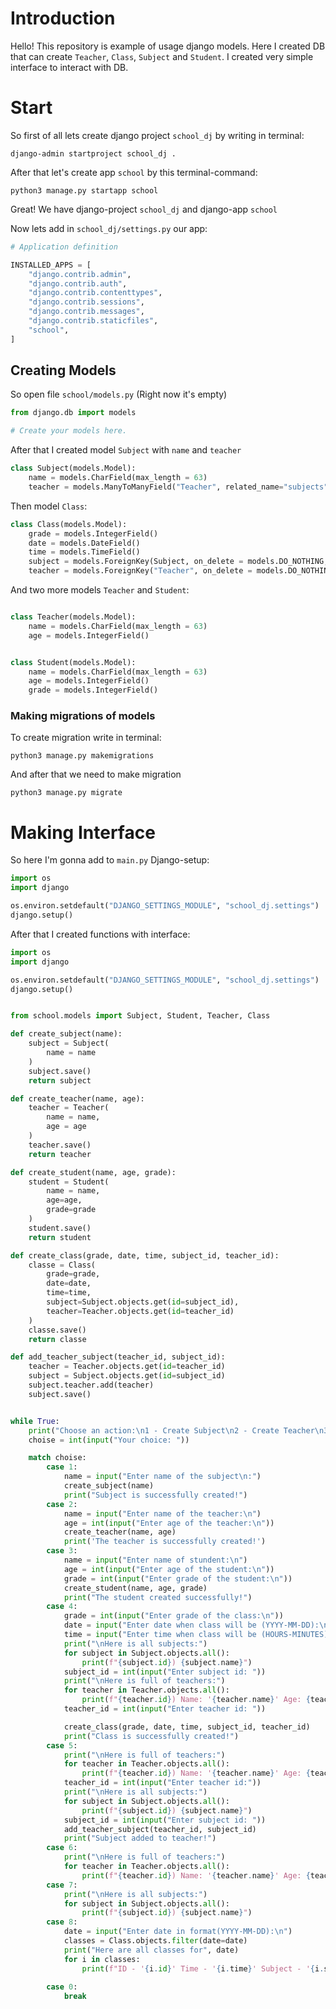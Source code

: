 # Introduction
Hello! This repository is example of usage django models. Here I created DB that can create `Teacher`, `Class`, `Subject` and `Student`.
I created very simple interface to interact with DB.

# Start


So first of all lets create django project `school_dj` by writing in terminal:
```Terminal
django-admin startproject school_dj .
```

After that let's create app `school` by this terminal-command:
```
python3 manage.py startapp school
```

Great! We have django-project `school_dj` and django-app `school`

Now lets add in `school_dj/settings.py` our app:
```python
# Application definition

INSTALLED_APPS = [
    "django.contrib.admin",
    "django.contrib.auth",
    "django.contrib.contenttypes",
    "django.contrib.sessions",
    "django.contrib.messages",
    "django.contrib.staticfiles",
    "school",
]
```

## Creating Models
So open file `school/models.py` (Right now it's empty)

```python
from django.db import models

# Create your models here.
```

After that I created model `Subject` with `name` and `teacher`

```python
class Subject(models.Model):
    name = models.CharField(max_length = 63)
    teacher = models.ManyToManyField("Teacher", related_name="subjects")
```

Then model `Class`:
```python
class Class(models.Model):
    grade = models.IntegerField()
    date = models.DateField()
    time = models.TimeField()
    subject = models.ForeignKey(Subject, on_delete = models.DO_NOTHING, default=None)
    teacher = models.ForeignKey("Teacher", on_delete = models.DO_NOTHING, default=None)
```

And two more models `Teacher` and `Student`:
```python

class Teacher(models.Model):
    name = models.CharField(max_length = 63)
    age = models.IntegerField()


class Student(models.Model):
    name = models.CharField(max_length = 63)
    age = models.IntegerField()
    grade = models.IntegerField()
```
### Making migrations of models
To create migration write in terminal:
```
python3 manage.py makemigrations
```

And after that we need to make migration
```
python3 manage.py migrate
```


# Making Interface
So here I'm gonna add to `main.py` Django-setup:
```python
import os
import django

os.environ.setdefault("DJANGO_SETTINGS_MODULE", "school_dj.settings")
django.setup()
```
After that I created functions with interface:
```python
import os
import django

os.environ.setdefault("DJANGO_SETTINGS_MODULE", "school_dj.settings")
django.setup()


from school.models import Subject, Student, Teacher, Class

def create_subject(name):
    subject = Subject(
        name = name
    )
    subject.save()
    return subject

def create_teacher(name, age):
    teacher = Teacher(
        name = name,
        age = age
    )
    teacher.save()
    return teacher

def create_student(name, age, grade):
    student = Student(
        name = name,
        age=age,
        grade=grade
    )
    student.save()
    return student

def create_class(grade, date, time, subject_id, teacher_id):
    classe = Class(
        grade=grade,
        date=date,
        time=time,
        subject=Subject.objects.get(id=subject_id),
        teacher=Teacher.objects.get(id=teacher_id)
    )
    classe.save()
    return classe

def add_teacher_subject(teacher_id, subject_id):
    teacher = Teacher.objects.get(id=teacher_id)
    subject = Subject.objects.get(id=subject_id)
    subject.teacher.add(teacher)
    subject.save()


while True:
    print("Choose an action:\n1 - Create Subject\n2 - Create Teacher\n3 - Create Student\n4 - Create Class\n5 - Link Teacher to Subject\n6 - Show all teachers\n7 - Show all subjects\n8 - Show clases for date\n0 - Exit\n")
    choise = int(input("Your choice: "))

    match choise:
        case 1:
            name = input("Enter name of the subject\n:")
            create_subject(name)
            print("Subject is successfully created!")
        case 2:
            name = input("Enter name of the teacher:\n")
            age = int(input("Enter age of the teacher:\n"))
            create_teacher(name, age)
            print('The teacher is successfully created!')
        case 3:
            name = input("Enter name of stundent:\n")
            age = int(input("Enter age of the student:\n"))
            grade = int(input("Enter grade of the student:\n"))
            create_student(name, age, grade)
            print("The student created successfully!")
        case 4:
            grade = int(input("Enter grade of the class:\n"))
            date = input("Enter date when class will be (YYYY-MM-DD):\n")
            time = input("Enter time when class will be (HOURS-MINUTES):\n")
            print("\nHere is all subjects:")
            for subject in Subject.objects.all():
                print(f"{subject.id}) {subject.name}")
            subject_id = int(input("Enter subject id: "))
            print("\nHere is full of teachers:")
            for teacher in Teacher.objects.all():
                print(f"{teacher.id}) Name: '{teacher.name}' Age: {teacher.age} Subject:{[i.name for i in teacher.subjects.all()]}")
            teacher_id = int(input("Enter teacher id: "))

            create_class(grade, date, time, subject_id, teacher_id)
            print("Class is successfully created!")
        case 5:
            print("\nHere is full of teachers:")
            for teacher in Teacher.objects.all():
                print(f"{teacher.id}) Name: '{teacher.name}' Age: {teacher.age} Subject:{[i.name for i in teacher.subjects.all()]}")
            teacher_id = int(input("Enter teacher id:"))
            print("\nHere is all subjects:")
            for subject in Subject.objects.all():
                print(f"{subject.id}) {subject.name}")
            subject_id = int(input("Enter subject id: "))
            add_teacher_subject(teacher_id, subject_id)
            print("Subject added to teacher!")
        case 6:
            print("\nHere is full of teachers:")
            for teacher in Teacher.objects.all():
                print(f"{teacher.id}) Name: '{teacher.name}' Age: {teacher.age} Subject:{[i.name for i in teacher.subjects.all()]}")
        case 7:
            print("\nHere is all subjects:")
            for subject in Subject.objects.all():
                print(f"{subject.id}) {subject.name}")
        case 8:
            date = input("Enter date in format(YYYY-MM-DD):\n")
            classes = Class.objects.filter(date=date)
            print("Here are all classes for", date)
            for i in classes:
                print(f"ID - '{i.id}' Time - '{i.time}' Subject - '{i.subject.name}' Teacher - '{i.teacher.name}' Grade - '{i.grade}'")
            
        case 0:
            break
```




